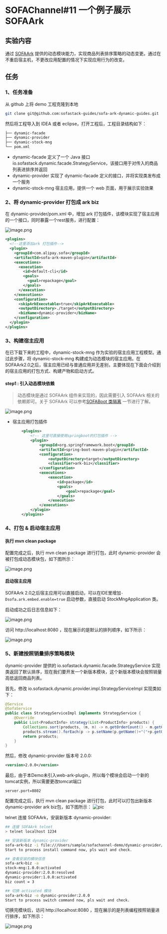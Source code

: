 # SOFAChannel#11 一个例子展示 SOFAArk

## 实验内容

通过 [SOFAArk](https://github.com/sofastack/sofa-ark) 提供的动态模块能力，实现商品列表排序策略的动态变更。通过在不重启宿主机，不更改应用配置的情况下实现应用行为的改变。

## 任务

### 1、任务准备

从 github 上将 demo 工程克隆到本地

```bash
git clone git@github.com:sofastack-guides/sofa-ark-dynamic-guides.git
```

然后将工程导入到 IDEA 或者 eclipse，打开工程后，工程目录结构如下：

```bash
├── dynamic-facade
├── dynamic-provider
├── dynamic-stock-mng
└── pom.xml
```

* dynamic-facade 定义了一个 Java 接口 io.sofastack.dynamic.facade.StrategyService，该接口用于对传入的商品列表进排序并返回
* dynamic-provider 实现了 dynamic-facade 定义的接口，并将实现类发布成一个服务
* dynamic-stock-mng 宿主应用，提供一个 web 页面，用于展示实验效果

### 2、将 dynamic-provider 打包成 ark biz
在 dynamic-provider/pom.xml 中，增加 ark 打包插件，该模块实现了宿主应用的一个接口，同时暴露一个rest服务，进行配置：

![image.png](https://gw.alipayobjects.com/mdn/rms_ff360b/afts/img/A*y2BvRKG14JUAAAAAAAAAAABkARQnAQ)


```xml
<plugins>
  <!--这里添加ark 打包插件-->
  <plugin>
    <groupId>com.alipay.sofa</groupId>
    <artifactId>sofa-ark-maven-plugin</artifactId>
    <executions>
      <execution>
        <id>default-cli</id>
        <goals>
          <goal>repackage</goal>
        </goals>
      </execution>
    </executions>
    <configuration>
      <skipArkExecutable>true</skipArkExecutable>
      <outputDirectory>./target</outputDirectory>
      <bizName>dynamic-provider</bizName>
    </configuration>
  </plugin>
</plugins>
```

### 3、构建宿主应用

在已下载下来的工程中，dynamic-stock-mng 作为实验的宿主应用工程模型。通过此步骤，将 dynamic-stock-mng  构建成为动态模块的宿主应用。在SOFAArk2.0之后，宿主应用已经与普通应用并无差别，主要体现在下面会介绍到的宿主应用的打包方式、构建产物和启动方式。

#### step1 : 引入动态模块依赖

> 动态模块是通过 SOFAArk 组件来实现的，因此需要引入 SOFAArk 相关的依赖即可。关于 SOFAArk 可以参考[SOFABoot 类隔离](https://www.sofastack.tech/projects/sofa-boot/sofa-ark-readme/)
一节进行了解。

![image.png](https://gw.alipayobjects.com/mdn/rms_565baf/afts/img/A*lM_1SoNIXIYAAAAAAAAAAABkARQnAQ)

* 宿主应用打包插件

    ```xml
        <plugins>
            <!-- 这里可直接使用springboot的打包插件 -->
            <plugin>
                <groupId>org.springframework.boot</groupId>
                <artifactId>spring-boot-maven-plugin</artifactId>
                <configuration>
                    <outputDirectory>target</outputDirectory>
                    <classifier>ark-biz</classifier>
                </configuration>
                <executions>
                    <execution>
                        <id>package</id>
                        <goals>
                            <goal>repackage</goal>
                        </goals>
                    </execution>
                </executions>
            </plugin>
        </plugins>
    ```

### 4、打包 & 启动宿主应用

#### 执行 mvn clean package

配置完成之后，执行 mvn clean package 进行打包，此时 dynamic-provider 会被打包成动态模块包，如下图所示：

![image.png](https://gw.alipayobjects.com/mdn/rms_c69e1f/afts/img/A*fbgOSpPdAIkAAAAAAAAAAABkARQnAQ)


#### 启动宿主应用
SOFAArk 2.0之后宿主应用可以直接启动，可以在IDE里增加`-Dsofa.ark.embed.enable=true` 启动参数，直接启动 StockMngApplication 类。

启动成功之后日志信息如下：

![image.png](https://gw.alipayobjects.com/mdn/rms_565baf/afts/img/A*3N_nS6P223IAAAAAAAAAAABkARQnAQ)

访问 http://localhost:8080 ，现在展示的是默认的排列顺序，如下所示：

![image.png](https://gw.alipayobjects.com/mdn/rms_c69e1f/afts/img/A*HpKuR7Wn44UAAAAAAAAAAABkARQnAQ)

### 5、新建按照销量排序策略模块
dynamic-provider 提供的 io.sofastack.dynamic.facade.StrategyService 实现类返回了默认排序，现在我们要开发一个新版本模块，这个新版本模块会按照销量高低返回商品列表。

首先，修改 io.sofastack.dynamic.provider.impl.StrategyServiceImpl 实现类如下：

```java
@Service
@SofaService
public class StrategyServiceImpl implements StrategyService {
    @Override
    public List<ProductInfo> strategy(List<ProductInfo> products) {
        Collections.sort(products, (m, n) -> n.getOrderCount() - m.getOrderCount());
        products.stream().forEach(p -> p.setName(p.getName()+"("+p.getOrderCount()+")"));
        return products;
    }
}
```

然后，修改 dynamic-provider 版本号 2.0.0: 

```xml
<version>2.0.0</version>
```

最后，由于本Demo未引入web-ark-plugin，所以每个模块会启动一个新的tomcat实例，所以需要更改tomcat端口
```properties
server.port=8802
```

配置完成之后，执行 mvn clean package 进行打包，此时可以打包出新版本 dynamic-provider ark biz包，如下图所示：
![pic](https://gw.alipayobjects.com/mdn/rms_c69e1f/afts/img/A*lWUSQb95azoAAAAAAAAAAABkARQnAQ)


telnet 连接 SOFAArk，安装新版本 dynamic-provider:
```bash
## 连接 SOFAArk telnet
> telnet localhost 1234

## 安装新版本 dynamic-provider
sofa-ark>biz -i file:///Users/sample/sofachannel-demo/dynamic-provider/target/dynamic-provider-2.0.0-ark-biz.jar
Start to process install command now, pls wait and check.

## 查看安装的模块信息
sofa-ark>biz -a
stock-mng:1.0.0:activated
dynamic-provider:2.0.0:resolved
dynamic-provider:1.0.0:activated
biz count = 3

## 切换 activated 模块
sofa-ark>biz -o dynamic-provider:2.0.0
Start to process switch command now, pls wait and check.
```

切换完模块后，访问 http://localhost:8080 ，现在展示的是列表编程按照销量进行排序，如下所示：

![image.png](https://gw.alipayobjects.com/mdn/rms_c69e1f/afts/img/A*vqEJQ4775u4AAAAAAAAAAABkARQnAQ)


